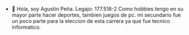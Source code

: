 - 👋 Hola, soy Agustin Peña. 
Legajo: 177.518-2
Como hobbies tengo en su mayor parte hacer deportes, tambien juegos de pc.
mi secundario fue un poco parte para la eleccion de esta carrera ya que fue tecnico informatico.
